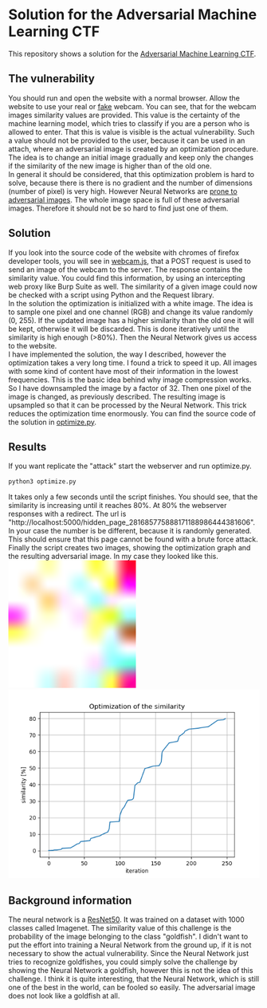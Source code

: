 # Solution for the Adversarial Machine Learning CTF

This repository shows a solution for the [Adversarial Machine Learning CTF](https://github.com/arturmiller/adversarial_ml_ctf).

## The vulnerability
You should run and open the website with a normal browser. Allow the website to use your real or [fake](https://github.com/arturmiller/adversarial_ml_ctf#i-have-no-webcam) webcam. You can see, that for the webcam images similarity values are provided. This value is the certainty of the machine learning model, which tries to classify if you are a person who is allowed to enter. That this is value is visible is the actual vulnerability. Such a value should not be provided to the user, because it can be used in an attach, where an adversarial image is created by an optimization procedure. The idea is to change an initial image gradually and keep only the changes if the similarity of the new image is higher than of the old one.  
In general it should be considered, that this optimization problem is hard to solve, because there is there is no gradient and the number of dimensions (number of pixel) is very high. However Neural Networks are [prone to adversarial images](https://arxiv.org/abs/1412.6572). The whole image space is full of these adversarial images. Therefore it should not be so hard to find just one of them.

## Solution
If you look into the source code of the website with chromes of firefox developer tools, you will see in [webcam.js](https://github.com/arturmiller/adversarial_ml_ctf/blob/master/app/static/webcam.js#L34), that a POST request is used to send an image of the webcam to the server. The response contains the similarity value. You could find this information, by using an intercepting web proxy like Burp Suite as well. The similarity of a given image could now be checked with a script using Python and the Request library.  
In the solution the optimization is initialized with a white image. The idea is to sample one pixel and one channel (RGB) and change its value randomly (0, 255). If the updated image has a higher similarity than the old one it will be kept, otherwise it will be discarded. This is done iteratively until the similarity is high enough (>80%). Then the Neural Network gives us access to the website.  
I have implemented the solution, the way I described, however the optimization takes a very long time. I found a trick to speed it up. All images with some kind of content have most of their information in the lowest frequencies. This is the basic idea behind why image compression works. So I have downsampled the image by a factor of 32. Then one pixel of the image is changed, as previously described. The resulting image is upsampled so that it can be processed by the Neural Network. This trick reduces the optimization time enormously.
You can find the source code of the solution in [optimize.py](https://github.com/arturmiller/adversarial_ml_ctf_solution/blob/master/optimize.py).

## Results
If you want replicate the "attack" start the webserver and run optimize.py.
```bash
python3 optimize.py
```
It takes only a few seconds until the script finishes. You should see, that the similarity is increasing until it reaches 80%. At 80% the webserver responses with a redirect. The url is "http://localhost:5000/hidden_page_281685775888171188986444381606". In your case the number is be different, because it is randomly generated. This should ensure that this page cannot be found with a brute force attack.  
Finally the script creates two images, showing the optimization graph and the resulting adversarial image. In my case they looked like this.  
![adversarial image](https://raw.githubusercontent.com/arturmiller/adversarial_ml_ctf_solution/master/images/adversarial_image.png)  
![similarity](https://raw.githubusercontent.com/arturmiller/adversarial_ml_ctf_solution/master/images/similarity.png)

## Background information
The neural network is a [ResNet50](https://arxiv.org/abs/1512.03385). It was trained on a dataset with 1000 classes called Imagenet. The similarity value of this challenge is the probability of the image belonging to the class "goldfish". I didn't want to put the effort into training a Neural Network from the ground up, if it is not necessary to show the actual vulnerability. Since the Neural Network just tries to recognize goldfishes, you could simply solve the challenge by showing the Neural Network a goldfish, however this is not the idea of this challenge. I think it is quite interesting, that the Neural Network, which is still one of the best in the world, can be fooled so easily. The adversarial image does not look like a goldfish at all. 
